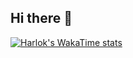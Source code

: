 ## Hi there 👋
[![Harlok's WakaTime stats](https://github-readme-stats.vercel.app/api/wakatime?username=EmilianoJan)](https://github.com/EmilianoJan/github-readme-stats)


<!--
**EmilianoJan/EmilianoJan** is a ✨ _special_ ✨ repository because its `README.md` (this file) appears on your GitHub profile.

Here are some ideas to get you started:

- 🔭 I’m currently working on ...
- 🌱 I’m currently learning ...
- 👯 I’m looking to collaborate on ...
- 🤔 I’m looking for help with ...
- 💬 Ask me about ...
- 📫 How to reach me: ...
- 😄 Pronouns: ...
- ⚡ Fun fact: ...
-->
